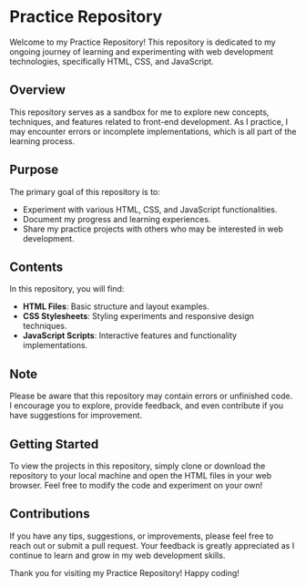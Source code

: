 # Practice Repository

Welcome to my Practice Repository! This repository is dedicated to my ongoing journey of learning and experimenting with web development technologies, specifically HTML, CSS, and JavaScript. 

## Overview

This repository serves as a sandbox for me to explore new concepts, techniques, and features related to front-end development. As I practice, I may encounter errors or incomplete implementations, which is all part of the learning process. 

## Purpose

The primary goal of this repository is to:

- Experiment with various HTML, CSS, and JavaScript functionalities.
- Document my progress and learning experiences.
- Share my practice projects with others who may be interested in web development.

## Contents

In this repository, you will find:

- **HTML Files**: Basic structure and layout examples.
- **CSS Stylesheets**: Styling experiments and responsive design techniques.
- **JavaScript Scripts**: Interactive features and functionality implementations.

## Note

Please be aware that this repository may contain errors or unfinished code. I encourage you to explore, provide feedback, and even contribute if you have suggestions for improvement. 

## Getting Started

To view the projects in this repository, simply clone or download the repository to your local machine and open the HTML files in your web browser. Feel free to modify the code and experiment on your own!

## Contributions

If you have any tips, suggestions, or improvements, please feel free to reach out or submit a pull request. Your feedback is greatly appreciated as I continue to learn and grow in my web development skills.

Thank you for visiting my Practice Repository! Happy coding!
